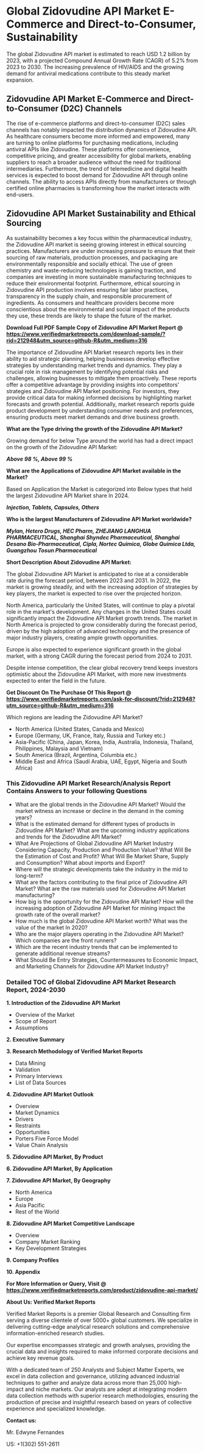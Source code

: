 <h1>Global Zidovudine API Market E-Commerce and Direct-to-Consumer, Sustainability</h1><p class=""><p>The global Zidovudine API market is estimated to reach USD 1.2 billion by 2023, with a projected Compound Annual Growth Rate (CAGR) of 5.2% from 2023 to 2030. The increasing prevalence of HIV/AIDS and the growing demand for antiviral medications contribute to this steady market expansion.</p><h2>Zidovudine API Market E-Commerce and Direct-to-Consumer (D2C) Channels</h2><p>The rise of e-commerce platforms and direct-to-consumer (D2C) sales channels has notably impacted the distribution dynamics of Zidovudine API. As healthcare consumers become more informed and empowered, many are turning to online platforms for purchasing medications, including antiviral APIs like Zidovudine. These platforms offer convenience, competitive pricing, and greater accessibility for global markets, enabling suppliers to reach a broader audience without the need for traditional intermediaries. Furthermore, the trend of telemedicine and digital health services is expected to boost demand for Zidovudine API through online channels. The ability to access APIs directly from manufacturers or through certified online pharmacies is transforming how the market interacts with end-users.</p><h2>Zidovudine API Market Sustainability and Ethical Sourcing</h2><p>As sustainability becomes a key focus within the pharmaceutical industry, the Zidovudine API market is seeing growing interest in ethical sourcing practices. Manufacturers are under increasing pressure to ensure that their sourcing of raw materials, production processes, and packaging are environmentally responsible and socially ethical. The use of green chemistry and waste-reducing technologies is gaining traction, and companies are investing in more sustainable manufacturing techniques to reduce their environmental footprint. Furthermore, ethical sourcing in Zidovudine API production involves ensuring fair labor practices, transparency in the supply chain, and responsible procurement of ingredients. As consumers and healthcare providers become more conscientious about the environmental and social impact of the products they use, these trends are likely to shape the future of the market.</p></p><p class=""><strong>Download Full PDF Sample Copy of Zidovudine API Market Report @ <a href="https://www.verifiedmarketreports.com/download-sample/?rid=212948&utm_source=github-R&utm_medium=316" target="_blank">https://www.verifiedmarketreports.com/download-sample/?rid=212948&utm_source=github-R&utm_medium=316</a></strong></p><p>The importance of&nbsp;Zidovudine API Market research reports lies in their ability to aid strategic planning, helping businesses develop effective strategies by understanding market trends and dynamics. They play a crucial role in risk management by identifying potential risks and challenges, allowing businesses to mitigate them proactively. These reports offer a competitive advantage by providing insights into competitors' strategies and Zidovudine API Market positioning. For investors, they provide critical data for making informed decisions by highlighting market forecasts and growth potential. Additionally, market research reports guide product development by understanding consumer needs and preferences, ensuring products meet market demands and drive business growth.</p><p><strong>What are the&nbsp;Type driving the growth of the Zidovudine API Market?</strong></p><p id="" class="">Growing demand for below Type around the world has had a direct impact on the growth of the Zidovudine API Market:</p><p class=""><em><strong>Above 98 %, Above 99 %</strong></em></p><p class=""><strong>What are the&nbsp;Applications&nbsp;of Zidovudine API Market available in the Market?</strong></p><p id="" class="">Based on Application the Market is categorized into Below types that held the largest Zidovudine API Market share In 2024.</p><p class=""><em><strong>Injection, Tablets, Capsules, Others</strong></em></p><p class=""><strong>Who is the largest Manufacturers of Zidovudine API Market worldwide?</strong></p><p><em><strong>Mylan, Hetero Drugs, HEC Pharm, ZHEJIANG LANGHUA PHARMACEUTICAL, Shanghai Shyndec Pharmaceutical, Shanghai Desano Bio-Pharmaceutical, Cipla, Nortec Quimica, Globe Quimica Ltda, Guangzhou Tosun Pharmaceutical</strong></em></p><p id="" class=""><strong>Short Description About Zidovudine API Market:</strong></p><p>The global Zidovudine API Market is anticipated to rise at a considerable rate during the forecast period, between 2023 and 2031. In 2022, the market is growing steadily, and with the increasing adoption of strategies by key players, the market is expected to rise over the projected horizon.</p><p>North America, particularly the United States, will continue to play a pivotal role in the market's development. Any changes in the United States could significantly impact the Zidovudine API Market growth trends. The market in North America is projected to grow considerably during the forecast period, driven by the high adoption of advanced technology and the presence of major industry players, creating ample growth opportunities.</p><p>Europe is also expected to experience significant growth in the global market, with a strong CAGR during the forecast period from 2024 to 2031.</p><p>Despite intense competition, the clear global recovery trend keeps investors optimistic about the Zidovudine API Market, with more new investments expected to enter the field in the future.</p><p id="" class=""><strong>Get Discount On The Purchase Of This Report @ <a href="https://www.verifiedmarketreports.com/ask-for-discount/?rid=212948?utm_source=github-R&utm_medium=316" target="_blank">https://www.verifiedmarketreports.com/ask-for-discount/?rid=212948?utm_source=github-R&utm_medium=316</a></strong></p><p class="">Which regions are leading the Zidovudine API Market?</p><ul><li>North America (United States, Canada and Mexico)</li><li>Europe (Germany, UK, France, Italy, Russia and Turkey etc.)</li><li>Asia-Pacific (China, Japan, Korea, India, Australia, Indonesia, Thailand, Philippines, Malaysia and Vietnam)</li><li>South America (Brazil, Argentina, Columbia etc.)</li><li>Middle East and Africa (Saudi Arabia, UAE, Egypt, Nigeria and South Africa)</li></ul><h3 id="" class="">This Zidovudine API Market Research/Analysis Report Contains Answers to your following Questions</h3><ul><li>What are the global trends in the Zidovudine API Market? Would the market witness an increase or decline in the demand in the coming years?</li><li>What is the estimated demand for different types of products in Zidovudine API Market? What are the upcoming industry applications and trends for the Zidovudine API Market?</li><li>What Are Projections of Global Zidovudine API Market Industry Considering Capacity, Production and Production Value? What Will Be the Estimation of Cost and Profit? What Will Be Market Share, Supply and Consumption? What about imports and Export?</li><li>Where will the strategic developments take the industry in the mid to long-term?</li><li>What are the factors contributing to the final price of Zidovudine API Market? What are the raw materials used for Zidovudine API Market manufacturing?</li><li>How big is the opportunity for the Zidovudine API Market? How will the increasing adoption of Zidovudine API Market for mining impact the growth rate of the overall market?</li><li>How much is the global Zidovudine API Market worth? What was the value of the market In 2020?</li><li>Who are the major players operating in the Zidovudine API Market? Which companies are the front runners?</li><li>Which are the recent industry trends that can be implemented to generate additional revenue streams?</li><li>What Should Be Entry Strategies, Countermeasures to Economic Impact, and Marketing Channels for Zidovudine API Market Industry?</li></ul><h3 id="" class="">Detailed TOC of Global Zidovudine API Market Research Report, 2024-2030</h3><p id="" class=""><strong>1. Introduction of the Zidovudine API Market</strong></p><ul><li>Overview of the Market</li><li>Scope of Report</li><li>Assumptions</li></ul><p id="" class=""><strong>2. Executive Summary</strong></p><p id="" class=""><strong>3. Research Methodology of Verified Market Reports</strong></p><ul><li>Data Mining</li><li>Validation</li><li>Primary Interviews</li><li>List of Data Sources</li></ul><p id="" class=""><strong>4. Zidovudine API Market Outlook</strong></p><ul><li>Overview</li><li>Market Dynamics</li><li>Drivers</li><li>Restraints</li><li>Opportunities</li><li>Porters Five Force Model</li><li>Value Chain Analysis</li></ul><p id="" class=""><strong>5. Zidovudine API Market, By Product</strong></p><p id="" class=""><strong>6. Zidovudine API Market, By Application</strong></p><p id="" class=""><strong>7. Zidovudine API Market, By Geography</strong></p><ul><li>North America</li><li>Europe</li><li>Asia Pacific</li><li>Rest of the World</li></ul><p id="" class=""><strong>8. Zidovudine API Market Competitive Landscape</strong></p><ul><li>Overview</li><li>Company Market Ranking</li><li>Key Development Strategies</li></ul><p id="" class=""><strong>9. Company Profiles</strong></p><p id="" class=""><strong>10. Appendix</strong></p><p id="" class=""><strong>For More Information or Query, Visit @ <a href="https://www.verifiedmarketreports.com/product/zidovudine-api-market/" target="_blank">https://www.verifiedmarketreports.com/product/zidovudine-api-market/</a></strong></p><p id="" class=""><strong>About Us: Verified Market Reports</strong></p><p id="" class="">Verified Market Reports is a premier Global Research and Consulting firm serving a diverse clientele of over 5000+ global customers. We specialize in delivering cutting-edge analytical research solutions and comprehensive information-enriched research studies.</p><p id="" class="">Our expertise encompasses strategic and growth analyses, providing the crucial data and insights required to make informed corporate decisions and achieve key revenue goals.</p><p id="" class="">With a dedicated team of 250 Analysts and Subject Matter Experts, we excel in data collection and governance, utilizing advanced industrial techniques to gather and analyze data across more than 25,000 high-impact and niche markets. Our analysts are adept at integrating modern data collection methods with superior research methodologies, ensuring the production of precise and insightful research based on years of collective experience and specialized knowledge.</p><p id="" class=""><strong>Contact us:</strong></p><p id="" class="">Mr. Edwyne Fernandes</p><p id="" class="">US: +1(302) 551-2611</p>